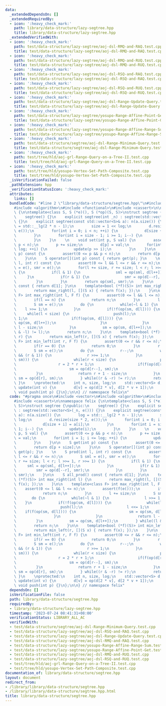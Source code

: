 ```yaml
---
data:
  _extendedDependsOn: []
  _extendedRequiredBy:
  - icon: ':heavy_check_mark:'
    path: library/data-structure/lazy-segtree.hpp
    title: library/data-structure/lazy-segtree.hpp
  _extendedVerifiedWith:
  - icon: ':heavy_check_mark:'
    path: test/data-structure/lazy-segtree/aoj-dsl-RMQ-and-RAQ.test.cpp
    title: test/data-structure/lazy-segtree/aoj-dsl-RMQ-and-RAQ.test.cpp
  - icon: ':heavy_check_mark:'
    path: test/data-structure/lazy-segtree/aoj-dsl-RMQ-and-RUQ.test.cpp
    title: test/data-structure/lazy-segtree/aoj-dsl-RMQ-and-RUQ.test.cpp
  - icon: ':heavy_check_mark:'
    path: test/data-structure/lazy-segtree/aoj-dsl-RSQ-and-RAQ.test.cpp
    title: test/data-structure/lazy-segtree/aoj-dsl-RSQ-and-RAQ.test.cpp
  - icon: ':heavy_check_mark:'
    path: test/data-structure/lazy-segtree/aoj-dsl-RSQ-and-RUQ.test.cpp
    title: test/data-structure/lazy-segtree/aoj-dsl-RSQ-and-RUQ.test.cpp
  - icon: ':heavy_check_mark:'
    path: test/data-structure/lazy-segtree/aoj-dsl-Range-Update-Query.test.cpp
    title: test/data-structure/lazy-segtree/aoj-dsl-Range-Update-Query.test.cpp
  - icon: ':heavy_check_mark:'
    path: test/data-structure/lazy-segtree/yosupo-Range-Affine-Point-Get.test.cpp
    title: test/data-structure/lazy-segtree/yosupo-Range-Affine-Point-Get.test.cpp
  - icon: ':heavy_check_mark:'
    path: test/data-structure/lazy-segtree/yosupo-Range-Affine-Range-Sum.test.cpp
    title: test/data-structure/lazy-segtree/yosupo-Range-Affine-Range-Sum.test.cpp
  - icon: ':heavy_check_mark:'
    path: test/data-structure/segtree/aoj-dsl-Range-Minimum-Query.test.cpp
    title: test/data-structure/segtree/aoj-dsl-Range-Minimum-Query.test.cpp
  - icon: ':heavy_check_mark:'
    path: test/tree/hld/aoj-grl-Range-Query-on-a-Tree-II.test.cpp
    title: test/tree/hld/aoj-grl-Range-Query-on-a-Tree-II.test.cpp
  - icon: ':heavy_check_mark:'
    path: test/tree/hld/yosupo-Vertex-Set-Path-Composite.test.cpp
    title: test/tree/hld/yosupo-Vertex-Set-Path-Composite.test.cpp
  _isVerificationFailed: false
  _pathExtension: hpp
  _verificationStatusIcon: ':heavy_check_mark:'
  attributes:
    links: []
  bundledCode: "#line 2 \"library/data-structure/segtree.hpp\"\n#include <vector>\n\
    #include <algorithm>\n#include <functional>\n#include <cassert>\n\nnamespace felix\
    \ {\n\ntemplate<class S, S (*e)(), S (*op)(S, S)>\nstruct segtree {\npublic:\n\
    \    segtree() {}\n    explicit segtree(int _n) : segtree(std::vector<S>(_n, e()))\
    \ {}\n    explicit segtree(const std::vector<S>& a): n(a.size()) {\n        log\
    \ = std::__lg(2 * n - 1);\n        size = 1 << log;\n        d.resize(size * 2,\
    \ e());\n        for(int i = 0; i < n; ++i) {\n            d[size + i] = a[i];\n\
    \        }\n        for(int i = size - 1; i >= 1; i--) {\n            update(i);\n\
    \        }\n    }\n    \n    void set(int p, S val) {\n        assert(0 <= p &&\
    \ p < n);\n        p += size;\n        d[p] = val;\n        for(int i = 1; i <=\
    \ log; ++i) {\n            update(p >> i);\n        }\n    }\n\n    S get(int\
    \ p) const {\n        assert(0 <= p && p < n);\n        return d[p + size];\n\
    \    }\n\n    S operator[](int p) const { return get(p); }\n    \n    S prod(int\
    \ l, int r) const {\n        assert(0 <= l && l <= r && r <= n);\n        S sml\
    \ = e(), smr = e();\n        for(l += size, r += size; l < r; l >>= 1, r >>= 1)\
    \ {\n            if(l & 1) {\n                sml = op(sml, d[l++]);\n       \
    \     }\n            if(r & 1) {\n                smr = op(d[--r], smr);\n   \
    \         }\n        }\n        return op(sml, smr);\n    }\n\n    S all_prod()\
    \ const { return d[1]; }\n\n    template<bool (*f)(S)> int max_right(int l) {\n\
    \        return max_right(l, [](S x) { return f(x); });\n    }\n\n    template<class\
    \ F> int max_right(int l, F f) {\n        assert(0 <= l && l <= n);\n        assert(f(e()));\n\
    \        if(l == n) {\n            return n;\n        }\n        l += size;\n\
    \        S sm = e();\n        do {\n            while(~l & 1) {\n            \
    \    l >>= 1;\n            }\n            if(!f(op(sm, d[l]))) {\n           \
    \     while(l < size) {\n                    push(l);\n                    l <<=\
    \ 1;\n                    if(f(op(sm, d[l]))) {\n                        sm =\
    \ op(sm, d[l++]);\n                    }\n                }\n                return\
    \ l - size;\n            }\n            sm = op(sm, d[l++]);\n        } while((l\
    \ & -l) != l);\n        return n;\n    }\n\n    template<bool (*f)(S)> int min_left(int\
    \ r) {\n        return min_left(r, [](S x) { return f(x); });\n    }\n\n    template<class\
    \ F> int min_left(int r, F f) {\n        assert(0 <= r && r <= n);\n        assert(f(e()));\n\
    \        if(r == 0) {\n            return 0;\n        }\n        r += size;\n\
    \        S sm = e();\n        do {\n            r--;\n            while(r > 1\
    \ && (r & 1)) {\n                r >>= 1;\n            }\n            if(!f(op(d[r],\
    \ sm))) {\n                while(r < size) {\n                    push(r);\n \
    \                   r = 2 * r + 1;\n                    if(f(op(d[r], sm))) {\n\
    \                        sm = op(d[r--], sm);\n                    }\n       \
    \         }\n                return r + 1 - size;\n            }\n           \
    \ sm = op(d[r], sm);\n        } while((r & -r) != r);\n        return 0;\n   \
    \ }\n    \nprotected:\n    int n, size, log;\n    std::vector<S> d;\n\n    void\
    \ update(int v) {\n        d[v] = op(d[2 * v], d[2 * v + 1]);\n    }\n\n    virtual\
    \ void push(int p) {}\n};\n\n} // namespace felix\n"
  code: "#pragma once\n#include <vector>\n#include <algorithm>\n#include <functional>\n\
    #include <cassert>\n\nnamespace felix {\n\ntemplate<class S, S (*e)(), S (*op)(S,\
    \ S)>\nstruct segtree {\npublic:\n    segtree() {}\n    explicit segtree(int _n)\
    \ : segtree(std::vector<S>(_n, e())) {}\n    explicit segtree(const std::vector<S>&\
    \ a): n(a.size()) {\n        log = std::__lg(2 * n - 1);\n        size = 1 <<\
    \ log;\n        d.resize(size * 2, e());\n        for(int i = 0; i < n; ++i) {\n\
    \            d[size + i] = a[i];\n        }\n        for(int i = size - 1; i >=\
    \ 1; i--) {\n            update(i);\n        }\n    }\n    \n    void set(int\
    \ p, S val) {\n        assert(0 <= p && p < n);\n        p += size;\n        d[p]\
    \ = val;\n        for(int i = 1; i <= log; ++i) {\n            update(p >> i);\n\
    \        }\n    }\n\n    S get(int p) const {\n        assert(0 <= p && p < n);\n\
    \        return d[p + size];\n    }\n\n    S operator[](int p) const { return\
    \ get(p); }\n    \n    S prod(int l, int r) const {\n        assert(0 <= l &&\
    \ l <= r && r <= n);\n        S sml = e(), smr = e();\n        for(l += size,\
    \ r += size; l < r; l >>= 1, r >>= 1) {\n            if(l & 1) {\n           \
    \     sml = op(sml, d[l++]);\n            }\n            if(r & 1) {\n       \
    \         smr = op(d[--r], smr);\n            }\n        }\n        return op(sml,\
    \ smr);\n    }\n\n    S all_prod() const { return d[1]; }\n\n    template<bool\
    \ (*f)(S)> int max_right(int l) {\n        return max_right(l, [](S x) { return\
    \ f(x); });\n    }\n\n    template<class F> int max_right(int l, F f) {\n    \
    \    assert(0 <= l && l <= n);\n        assert(f(e()));\n        if(l == n) {\n\
    \            return n;\n        }\n        l += size;\n        S sm = e();\n \
    \       do {\n            while(~l & 1) {\n                l >>= 1;\n        \
    \    }\n            if(!f(op(sm, d[l]))) {\n                while(l < size) {\n\
    \                    push(l);\n                    l <<= 1;\n                \
    \    if(f(op(sm, d[l]))) {\n                        sm = op(sm, d[l++]);\n   \
    \                 }\n                }\n                return l - size;\n   \
    \         }\n            sm = op(sm, d[l++]);\n        } while((l & -l) != l);\n\
    \        return n;\n    }\n\n    template<bool (*f)(S)> int min_left(int r) {\n\
    \        return min_left(r, [](S x) { return f(x); });\n    }\n\n    template<class\
    \ F> int min_left(int r, F f) {\n        assert(0 <= r && r <= n);\n        assert(f(e()));\n\
    \        if(r == 0) {\n            return 0;\n        }\n        r += size;\n\
    \        S sm = e();\n        do {\n            r--;\n            while(r > 1\
    \ && (r & 1)) {\n                r >>= 1;\n            }\n            if(!f(op(d[r],\
    \ sm))) {\n                while(r < size) {\n                    push(r);\n \
    \                   r = 2 * r + 1;\n                    if(f(op(d[r], sm))) {\n\
    \                        sm = op(d[r--], sm);\n                    }\n       \
    \         }\n                return r + 1 - size;\n            }\n           \
    \ sm = op(d[r], sm);\n        } while((r & -r) != r);\n        return 0;\n   \
    \ }\n    \nprotected:\n    int n, size, log;\n    std::vector<S> d;\n\n    void\
    \ update(int v) {\n        d[v] = op(d[2 * v], d[2 * v + 1]);\n    }\n\n    virtual\
    \ void push(int p) {}\n};\n\n} // namespace felix"
  dependsOn: []
  isVerificationFile: false
  path: library/data-structure/segtree.hpp
  requiredBy:
  - library/data-structure/lazy-segtree.hpp
  timestamp: '2023-07-24 08:41:31+08:00'
  verificationStatus: LIBRARY_ALL_AC
  verifiedWith:
  - test/data-structure/segtree/aoj-dsl-Range-Minimum-Query.test.cpp
  - test/data-structure/lazy-segtree/aoj-dsl-RSQ-and-RAQ.test.cpp
  - test/data-structure/lazy-segtree/aoj-dsl-Range-Update-Query.test.cpp
  - test/data-structure/lazy-segtree/aoj-dsl-RMQ-and-RAQ.test.cpp
  - test/data-structure/lazy-segtree/yosupo-Range-Affine-Range-Sum.test.cpp
  - test/data-structure/lazy-segtree/yosupo-Range-Affine-Point-Get.test.cpp
  - test/data-structure/lazy-segtree/aoj-dsl-RMQ-and-RUQ.test.cpp
  - test/data-structure/lazy-segtree/aoj-dsl-RSQ-and-RUQ.test.cpp
  - test/tree/hld/aoj-grl-Range-Query-on-a-Tree-II.test.cpp
  - test/tree/hld/yosupo-Vertex-Set-Path-Composite.test.cpp
documentation_of: library/data-structure/segtree.hpp
layout: document
redirect_from:
- /library/library/data-structure/segtree.hpp
- /library/library/data-structure/segtree.hpp.html
title: library/data-structure/segtree.hpp
---
```

